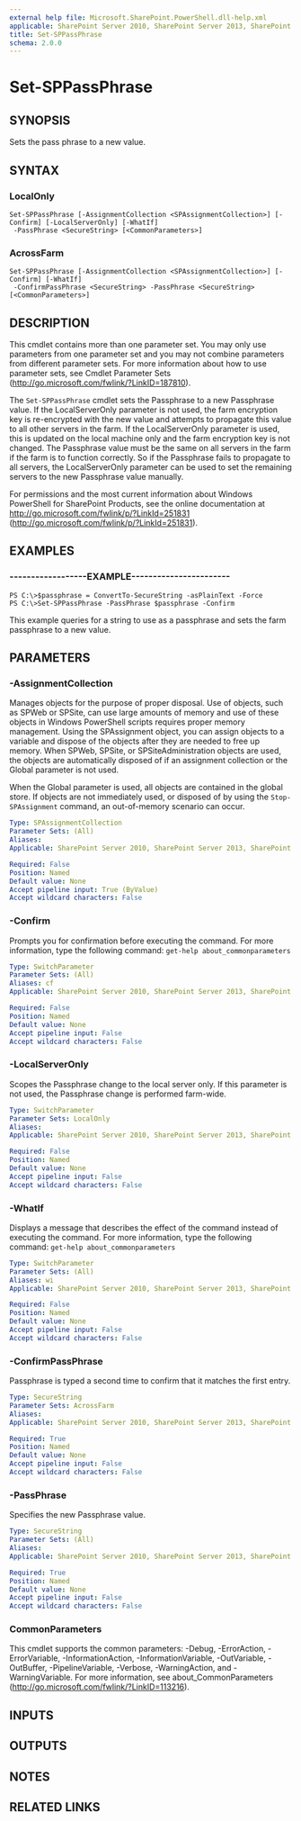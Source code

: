 ```yaml
---
external help file: Microsoft.SharePoint.PowerShell.dll-help.xml
applicable: SharePoint Server 2010, SharePoint Server 2013, SharePoint Server 2016, SharePoint Server 2019
title: Set-SPPassPhrase
schema: 2.0.0
---
```


# Set-SPPassPhrase

## SYNOPSIS
Sets the pass phrase to a new value.


## SYNTAX

### LocalOnly
```
Set-SPPassPhrase [-AssignmentCollection <SPAssignmentCollection>] [-Confirm] [-LocalServerOnly] [-WhatIf]
 -PassPhrase <SecureString> [<CommonParameters>]
```

### AcrossFarm
```
Set-SPPassPhrase [-AssignmentCollection <SPAssignmentCollection>] [-Confirm] [-WhatIf]
 -ConfirmPassPhrase <SecureString> -PassPhrase <SecureString> [<CommonParameters>]
```

## DESCRIPTION
This cmdlet contains more than one parameter set.
You may only use parameters from one parameter set and you may not combine parameters from different parameter sets.
For more information about how to use parameter sets, see Cmdlet Parameter Sets (http://go.microsoft.com/fwlink/?LinkID=187810).

The `Set-SPPassPhrase` cmdlet sets the Passphrase to a new Passphrase value.
If the LocalServerOnly parameter is not used, the farm encryption key is re-encrypted with the new value and attempts to propagate this value to all other servers in the farm.
If the LocalServerOnly parameter is used, this is updated on the local machine only and the farm encryption key is not changed.
The Passphrase value must be the same on all servers in the farm if the farm is to function correctly.
So if the Passphrase fails to propagate to all servers, the LocalServerOnly parameter can be used to set the remaining servers to the new Passphrase value manually.

For permissions and the most current information about Windows PowerShell for SharePoint Products, see the online documentation at http://go.microsoft.com/fwlink/p/?LinkId=251831 (http://go.microsoft.com/fwlink/p/?LinkId=251831).


## EXAMPLES

### ------------------EXAMPLE-----------------------
```
PS C:\>$passphrase = ConvertTo-SecureString -asPlainText -Force
PS C:\>Set-SPPassPhrase -PassPhrase $passphrase -Confirm
```

This example queries for a string to use as a passphrase and sets the farm passphrase to a new value.


## PARAMETERS

### -AssignmentCollection
Manages objects for the purpose of proper disposal.
Use of objects, such as SPWeb or SPSite, can use large amounts of memory and use of these objects in Windows PowerShell scripts requires proper memory management.
Using the SPAssignment object, you can assign objects to a variable and dispose of the objects after they are needed to free up memory.
When SPWeb, SPSite, or SPSiteAdministration objects are used, the objects are automatically disposed of if an assignment collection or the Global parameter is not used.

When the Global parameter is used, all objects are contained in the global store.
If objects are not immediately used, or disposed of by using the `Stop-SPAssignment` command, an out-of-memory scenario can occur.

```yaml
Type: SPAssignmentCollection
Parameter Sets: (All)
Aliases: 
Applicable: SharePoint Server 2010, SharePoint Server 2013, SharePoint Server 2016, SharePoint Server 2019

Required: False
Position: Named
Default value: None
Accept pipeline input: True (ByValue)
Accept wildcard characters: False
```

### -Confirm
Prompts you for confirmation before executing the command.
For more information, type the following command: `get-help about_commonparameters`

```yaml
Type: SwitchParameter
Parameter Sets: (All)
Aliases: cf
Applicable: SharePoint Server 2010, SharePoint Server 2013, SharePoint Server 2016, SharePoint Server 2019

Required: False
Position: Named
Default value: None
Accept pipeline input: False
Accept wildcard characters: False
```

### -LocalServerOnly
Scopes the Passphrase change to the local server only.
If this parameter is not used, the Passphrase change is performed farm-wide.

```yaml
Type: SwitchParameter
Parameter Sets: LocalOnly
Aliases: 
Applicable: SharePoint Server 2010, SharePoint Server 2013, SharePoint Server 2016, SharePoint Server 2019

Required: False
Position: Named
Default value: None
Accept pipeline input: False
Accept wildcard characters: False
```

### -WhatIf
Displays a message that describes the effect of the command instead of executing the command.
For more information, type the following command: `get-help about_commonparameters`

```yaml
Type: SwitchParameter
Parameter Sets: (All)
Aliases: wi
Applicable: SharePoint Server 2010, SharePoint Server 2013, SharePoint Server 2016, SharePoint Server 2019

Required: False
Position: Named
Default value: None
Accept pipeline input: False
Accept wildcard characters: False
```

### -ConfirmPassPhrase
Passphrase is typed a second time to confirm that it matches the first entry.

```yaml
Type: SecureString
Parameter Sets: AcrossFarm
Aliases: 
Applicable: SharePoint Server 2010, SharePoint Server 2013, SharePoint Server 2016, SharePoint Server 2019

Required: True
Position: Named
Default value: None
Accept pipeline input: False
Accept wildcard characters: False
```

### -PassPhrase
Specifies the new Passphrase value.

```yaml
Type: SecureString
Parameter Sets: (All)
Aliases: 
Applicable: SharePoint Server 2010, SharePoint Server 2013, SharePoint Server 2016, SharePoint Server 2019

Required: True
Position: Named
Default value: None
Accept pipeline input: False
Accept wildcard characters: False
```

### CommonParameters
This cmdlet supports the common parameters: -Debug, -ErrorAction, -ErrorVariable, -InformationAction, -InformationVariable, -OutVariable, -OutBuffer, -PipelineVariable, -Verbose, -WarningAction, and -WarningVariable. For more information, see about_CommonParameters (http://go.microsoft.com/fwlink/?LinkID=113216).

## INPUTS

## OUTPUTS

## NOTES

## RELATED LINKS
